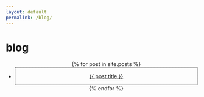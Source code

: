 ```yaml
---
layout: default
permalink: /blog/
---
```

<div>
  <h1>blog</h1>
  <ul style="text-align:center">
  {% for post in site.posts %}
    <li style="float:none; border:1px dotted black">
      <p>
      <a href="{{ post.url }}">{{ post.title }}</a>
      </p>
    </li>
  {% endfor %}
  </ul>
</div>